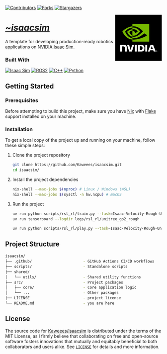 <!-- PROJECT SHIELDS -->
<!--
*** I'm using markdown "reference style" links for readability.
*** Reference links are enclosed in brackets [ ] instead of parentheses ( ).
*** See the bottom of this document for the declaration of the reference variables
*** for contributors-url, forks-url, etc. This is an optional, concise syntax you may use.
*** https://www.markdownguide.org/basic-syntax/#reference-style-links
-->
<div align="left">

[![Contributors][contributors-shield]][contributors-url]
[![Forks][forks-shield]][forks-url]
[![Stargazers][stars-shield]][stars-url]

</div>

<a href="https://github.com/Kaweees/isaacsim">
   <img alt="NVIDIA Dark Mode Logo" src="assets/img/nvidia-dark.png" align="right" width="150" media="(prefers-color-scheme: dark)">
</a>

<div align="left">
  <h1><em><a href="https://github.com/Kaweees/isaacsim">~isaacsim</a></em></h1>
</div>

<!-- ABOUT THE PROJECT -->

A template for developing production-ready robotics applications on [NVIDIA Isaac Sim](https://developer.nvidia.com/isaac/sim).

### Built With

[![Isaac Sim][Isaac-Sim-shield]][Isaac-Sim-url]
[![ROS2][ROS2-shield]][ROS2-url]
[![C++][C++-shield]][C++-url]
[![Python][Python-shield]][Python-url]

<!-- GETTING STARTED -->

## Getting Started

### Prerequisites

Before attempting to build this project, make sure you have [Nix](https://nixos.org/download.html) with [Flake](https://nixos.wiki/wiki/Flakes) support installed on your machine.

### Installation

To get a local copy of the project up and running on your machine, follow these simple steps:

1. Clone the project repository

   ```sh
   git clone https://github.com/Kaweees/isaacsim.git
   cd isaacsim/
   ```

2. Install the project dependencies

   ```sh
   nix-shell --max-jobs $(nproc) # Linux / Windows (WSL)
   nix-shell --max-jobs $(sysctl -n hw.ncpu) # macOS
   ```

3. Run the project

   ```sh
   uv run python scripts/rsl_rl/train.py --task=Isaac-Velocity-Rough-Unitree-Go2-v0 --num_envs 4096 --headless --video --enable_cameras --logger=tensorboard
   uv run tensorboard --logdir logs/rsl_rl/unitree_go2_rough
   ```
   ```sh
   uv run python scripts/rsl_rl/play.py --task=Isaac-Velocity-Rough-Unitree-Go2-v0 --num_envs 4096 --headless --video --enable_cameras --logger=tensorboard --output_name=model --export_onnx --export_jit
   ```

<!-- PROJECT FILE STRUCTURE -->

## Project Structure

```sh
isaacsim/
├── .github/                       - GitHub Actions CI/CD workflows
├── scripts/                       - Standalone scripts
├── shared/
│   └── utils/                     - Shared utility functions
├── src/                           - Project packages
│   ├── core/                      - Core application logic
│   └── ...                        - Other packages
├── LICENSE                        - project license
└── README.md                      - you are here
```

## License

The source code for [Kaweees/isaacsim](https://github.com/Kaweees/isaacsim) is distributed under the terms of the MIT License, as I firmly believe that collaborating on free and open-source software fosters innovations that mutually and equitably beneficial to both collaborators and users alike. See [`LICENSE`](./LICENSE) for details and more information.

<!-- MARKDOWN LINKS & IMAGES -->
<!-- https://www.markdownguide.org/basic-syntax/#reference-style-links -->
[contributors-shield]: https://img.shields.io/github/contributors/Kaweees/isaacsim.svg?style=for-the-badge
[contributors-url]: https://github.com/Kaweees/isaacsim/graphs/contributors
[forks-shield]: https://img.shields.io/github/forks/Kaweees/isaacsim.svg?style=for-the-badge
[forks-url]: https://github.com/Kaweees/isaacsim/network/members
[stars-shield]: https://img.shields.io/github/stars/Kaweees/isaacsim.svg?style=for-the-badge
[stars-url]: https://github.com/Kaweees/isaacsim/stargazers

<!-- MARKDOWN SHIELD BAGDES & LINKS -->
<!-- https://github.com/Ileriayo/markdown-badges -->
[Isaac-Sim-shield]: https://img.shields.io/badge/NVIDIA%20Isaac%20Sim-%23008080.svg?style=for-the-badge&logo=nvidia&logoColor=76B900&labelColor=222222&color=76B900
[Isaac-Sim-url]: https://developer.nvidia.com/isaac/sim
[ROS2-shield]: https://img.shields.io/badge/ROS2-%23008080.svg?style=for-the-badge&logo=ros&logoColor=22314E&labelColor=222222&color=22314E
[ROS2-url]: https://www.ros.org/
[C++-shield]: https://img.shields.io/badge/C++-%23008080.svg?style=for-the-badge&logo=c%2B%2B&logoColor=004482&labelColor=222222&color=004482
[C++-url]: https://isocpp.org/
[Python-shield]: https://img.shields.io/badge/Python-%23008080.svg?style=for-the-badge&logo=python&logoColor=FFDD54&labelColor=222222&color=306998
[Python-url]: https://www.python.org/
